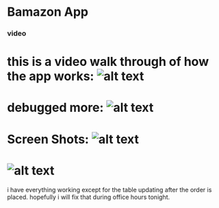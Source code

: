 Bamazon App
==============
### video
this is a video walk through of how the app works:
![alt text](assets\photots\bam3.gif"first_git")
===============================================================
debugged more:
![alt text](assets\photots\bam6.gif"second_gif")
===============================================================
 Screen Shots:
![alt text](assets\bamaclip.PNG"shot1")
===============================================================
![alt text](assets\photots\Capture6.PNG"shot2")
===============================================================

i have everything working except for the table updating after the order is placed. hopefully i will fix that during office hours tonight.

